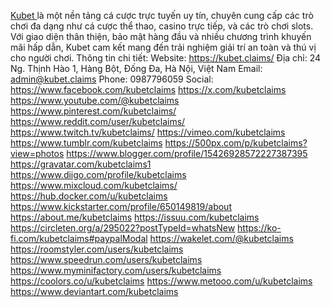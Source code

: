 <a href="https://kubet.claims/">Kubet </a>là một nền tảng cá cược trực tuyến uy tín, chuyên cung cấp các trò chơi đa dạng như cá cược thể thao, casino trực tiếp, và các trò chơi slots. Với giao diện thân thiện, bảo mật hàng đầu và nhiều chương trình khuyến mãi hấp dẫn, Kubet cam kết mang đến trải nghiệm giải trí an toàn và thú vị cho người chơi.
Thông tin chi tiết:
Website: <a href="https://kubet.claims/">https://kubet.claims/</a>
Địa chỉ: 24 Ng. Thịnh Hào 1, Hàng Bột, Đống Đa, Hà Nội, Việt Nam
Email: admin@kubet.claims
Phone: 0987796059
Social:
<a href="https://www.facebook.com/kubetclaims">https://www.facebook.com/kubetclaims</a>
<a href="https://x.com/kubetclaims">https://x.com/kubetclaims</a>
<a href="https://www.youtube.com/@kubetclaims">https://www.youtube.com/@kubetclaims</a>
<a href="https://www.pinterest.com/kubetclaims/">https://www.pinterest.com/kubetclaims/</a>
<a href="https://www.reddit.com/user/kubetclaims/">https://www.reddit.com/user/kubetclaims/</a>
<a href="https://www.twitch.tv/kubetclaims/">https://www.twitch.tv/kubetclaims/</a>
<a href="https://vimeo.com/kubetclaims">https://vimeo.com/kubetclaims</a>
<a href="https://www.tumblr.com/kubetclaims">https://www.tumblr.com/kubetclaims</a>
<a href="https://500px.com/p/kubetclaims?view=photos">https://500px.com/p/kubetclaims?view=photos</a>
<a href="https://www.blogger.com/profile/15426928572227387395">https://www.blogger.com/profile/15426928572227387395</a>
<a href="https://gravatar.com/kubetclaims1">https://gravatar.com/kubetclaims1</a>
<a href="https://www.diigo.com/profile/kubetclaims">https://www.diigo.com/profile/kubetclaims</a>
<a href="https://www.mixcloud.com/kubetclaims/">https://www.mixcloud.com/kubetclaims/</a>
<a href="https://hub.docker.com/u/kubetclaims">https://hub.docker.com/u/kubetclaims</a>
<a href="https://www.kickstarter.com/profile/650149819/about">https://www.kickstarter.com/profile/650149819/about</a>
<a href="https://about.me/kubetclaims">https://about.me/kubetclaims</a>
<a href="https://issuu.com/kubetclaims">https://issuu.com/kubetclaims</a>
<a href="https://circleten.org/a/295022?postTypeId=whatsNew">https://circleten.org/a/295022?postTypeId=whatsNew</a>
<a href="https://ko-fi.com/kubetclaims#paypalModal">https://ko-fi.com/kubetclaims#paypalModal</a>
<a href="https://wakelet.com/@kubetclaims">https://wakelet.com/@kubetclaims</a>
<a href="https://roomstyler.com/users/kubetclaims">https://roomstyler.com/users/kubetclaims</a>
<a href="https://www.speedrun.com/users/kubetclaims">https://www.speedrun.com/users/kubetclaims</a>
<a href="https://www.myminifactory.com/users/kubetclaims">https://www.myminifactory.com/users/kubetclaims</a>
<a href="https://coolors.co/u/kubetclaims">https://coolors.co/u/kubetclaims</a>
<a href="https://www.metooo.com/u/kubetclaims">https://www.metooo.com/u/kubetclaims</a>
<a href="https://www.deviantart.com/kubetclaims">https://www.deviantart.com/kubetclaims</a>
